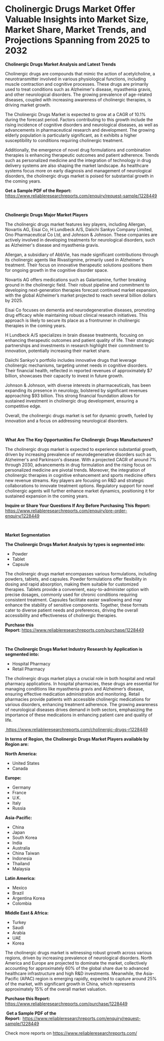 <p><h1>Cholinergic Drugs Market Offer Valuable Insights into Market Size, Market Share, Market Trends, and Projections Spanning from 2025 to 2032</h1></p><p><strong>Cholinergic Drugs Market Analysis and Latest Trends</strong></p>
<p><p>Cholinergic drugs are compounds that mimic the action of acetylcholine, a neurotransmitter involved in various physiological functions, including muscle contraction and cognitive processes. These drugs are primarily used to treat conditions such as Alzheimer's disease, myasthenia gravis, and other neurological disorders. The growing prevalence of age-related diseases, coupled with increasing awareness of cholinergic therapies, is driving market growth.</p><p>The Cholinergic Drugs Market is expected to grow at a CAGR of 10.1% during the forecast period. Factors contributing to this growth include the rising incidence of cognitive disorders and neurological diseases, as well as advancements in pharmaceutical research and development. The growing elderly population is particularly significant, as it exhibits a higher susceptibility to conditions requiring cholinergic treatment.</p><p>Additionally, the emergence of novel drug formulations and combination therapies is enhancing therapeutic outcomes and patient adherence. Trends such as personalized medicine and the integration of technology in drug delivery systems are also shaping the market landscape. As healthcare systems focus more on early diagnosis and management of neurological disorders, the cholinergic drugs market is poised for substantial growth in the coming years.</p></p>
<p><strong>Get a Sample PDF of the Report:&nbsp;</strong> <a href="https://www.reliableresearchreports.com/enquiry/request-sample/1228449?utm_campaign=3213&utm_medium=2&utm_source=Github&utm_content=ia&utm_term=08032025&utm_id=cholinergic-drugs">https://www.reliableresearchreports.com/enquiry/request-sample/1228449</a></p>
<p>&nbsp;</p>
<p><strong>Cholinergic Drugs Major Market Players</strong></p>
<p><p>The cholinergic drugs market features key players, including Allergan, Novartis AG, Eisai Co, H Lundbeck A/S, Daiichi Sankyo Company Limited, Ono Pharmaceutical Co Ltd, and Johnson & Johnson. These companies are actively involved in developing treatments for neurological disorders, such as Alzheimer's disease and myasthenia gravis.</p><p>Allergan, a subsidiary of AbbVie, has made significant contributions through its cholinergic agents like Rivastigmine, primarily used in Alzheimer's treatment. Their focus on innovative therapeutic solutions positions them for ongoing growth in the cognitive disorder space.</p><p>Novartis AG offers medications such as Galantamine, further breaking ground in the cholinergic field. Their robust pipeline and commitment to developing next-generation therapies forecast continued market expansion, with the global Alzheimer’s market projected to reach several billion dollars by 2025.</p><p>Eisai Co focuses on dementia and neurodegenerative diseases, promoting drug efficacy while maintaining robust clinical research initiatives. This approach is likely to secure its place as a frontrunner in cholinergic therapies in the coming years.</p><p>H Lundbeck A/S specializes in brain disease treatments, focusing on enhancing therapeutic outcomes and patient quality of life. Their strategic partnerships and investments in research highlight their commitment to innovation, potentially increasing their market share.</p><p>Daiichi Sankyo's portfolio includes innovative drugs that leverage cholinergic mechanisms, targeting unmet needs in cognitive disorders. Their financial health, reflected in reported revenues of approximately $7 billion, showcases their capacity to invest in future growth.</p><p>Johnson & Johnson, with diverse interests in pharmaceuticals, has been expanding its presence in neurology, bolstered by significant revenues approaching $93 billion. This strong financial foundation allows for sustained investment in cholinergic drug development, ensuring a competitive edge. </p><p>Overall, the cholinergic drugs market is set for dynamic growth, fueled by innovation and a focus on addressing neurological disorders.</p></p>
<p>&nbsp;</p>
<p><strong>What Are The Key Opportunities For Cholinergic Drugs Manufacturers?</strong></p>
<p><p>The cholinergic drugs market is expected to experience substantial growth, driven by increasing prevalence of neurodegenerative disorders such as Alzheimer's and Parkinson's disease. With a projected CAGR of around 7% through 2030, advancements in drug formulation and the rising focus on personalized medicine are pivotal trends. Moreover, the integration of cholinergic therapies in cognitive enhancement and sports medicine offers new revenue streams. Key players are focusing on R&D and strategic collaborations to innovate treatment options. Regulatory support for novel cholinergic agents will further enhance market dynamics, positioning it for sustained expansion in the coming years.</p></p>
<p><strong>Inquire or Share Your Questions If Any Before Purchasing This Report:</strong> <a href="https://www.reliableresearchreports.com/enquiry/pre-order-enquiry/1228449?utm_campaign=3213&utm_medium=2&utm_source=Github&utm_content=ia&utm_term=08032025&utm_id=cholinergic-drugs">https://www.reliableresearchreports.com/enquiry/pre-order-enquiry/1228449</a></p>
<p>&nbsp;</p>
<p><strong>Market Segmentation</strong></p>
<p><strong>The Cholinergic Drugs Market Analysis by types is segmented into:</strong></p>
<p><ul><li>Powder</li><li>Tablet</li><li>Capsule</li></ul></p>
<p><p>The cholinergic drugs market encompasses various formulations, including powders, tablets, and capsules. Powder formulations offer flexibility in dosing and rapid absorption, making them suitable for customized therapies. Tablets provide a convenient, easy-to-administer option with precise dosages, commonly used for chronic conditions requiring consistent treatment. Capsules facilitate easier swallowing and may enhance the stability of sensitive components. Together, these formats cater to diverse patient needs and preferences, driving the overall accessibility and effectiveness of cholinergic therapies.</p></p>
<p><strong>Purchase this Report:&nbsp;</strong><a href="https://www.reliableresearchreports.com/purchase/1228449?utm_campaign=3213&utm_medium=2&utm_source=Github&utm_content=ia&utm_term=08032025&utm_id=cholinergic-drugs">https://www.reliableresearchreports.com/purchase/1228449</a></p>
<p>&nbsp;</p>
<p><strong>The Cholinergic Drugs Market Industry Research by Application is segmented into:</strong></p>
<p><ul><li>Hospital Pharmacy</li><li>Retail Pharmacy</li></ul></p>
<p><p>The cholinergic drugs market plays a crucial role in both hospital and retail pharmacy applications. In hospital pharmacies, these drugs are essential for managing conditions like myasthenia gravis and Alzheimer’s disease, ensuring effective medication administration and monitoring. Retail pharmacies provide patients with accessible cholinergic medications for various disorders, enhancing treatment adherence. The growing awareness of neurological diseases drives demand in both sectors, emphasizing the importance of these medications in enhancing patient care and quality of life.</p></p>
<p><a href="https://www.reliableresearchreports.com/cholinergic-drugs-r1228449?utm_campaign=3213&utm_medium=2&utm_source=Github&utm_content=ia&utm_term=08032025&utm_id=cholinergic-drugs">&nbsp;https://www.reliableresearchreports.com/cholinergic-drugs-r1228449</a></p>
<p><strong>In terms of Region, the Cholinergic Drugs Market Players available by Region are:</strong></p>
<p>
    <p> <strong> North America: </strong>
        <ul>
            <li>United States</li>
            <li>Canada</li>
        </ul>
        </p> 
    <p> <strong> Europe: </strong>
        <ul>
            <li>Germany</li>
            <li>France</li>
            <li>U.K.</li>
            <li>Italy</li>
            <li>Russia</li>
        </ul>
        </p> 
    <p> <strong> Asia-Pacific: </strong>
        <ul>
            <li>China</li>
            <li>Japan</li>
            <li>South Korea</li>
            <li>India</li>
            <li>Australia</li>
            <li>China Taiwan</li>
            <li>Indonesia</li>
            <li>Thailand</li>
            <li>Malaysia</li>
        </ul>
        </p> 
    <p> <strong> Latin America: </strong>
        <ul>
            <li>Mexico</li>
            <li>Brazil</li>
            <li>Argentina Korea</li>
            <li>Colombia</li>
        </ul>
        </p> 
    <p> <strong> Middle East & Africa: </strong>
        <ul>
            <li>Turkey</li>
            <li>Saudi</li>
            <li>Arabia</li>
            <li>UAE</li>
            <li>Korea</li>
        </ul>
    </p>
    </p>
<p><p>The cholinergic drugs market is witnessing robust growth across various regions, driven by increasing prevalence of neurological disorders. North America and Europe are projected to dominate the market, collectively accounting for approximately 60% of the global share due to advanced healthcare infrastructure and high R&D investments. Meanwhile, the Asia-Pacific (APAC) region is emerging rapidly, expected to capture around 25% of the market, with significant growth in China, which represents approximately 15% of the overall market valuation.</p></p>
<p><strong>Purchase this Report: </strong><a href="https://www.reliableresearchreports.com/purchase/1228449?utm_campaign=3213&utm_medium=2&utm_source=Github&utm_content=ia&utm_term=08032025&utm_id=cholinergic-drugs">https://www.reliableresearchreports.com/purchase/1228449</a></p>
<p>&nbsp;<strong>Get a Sample PDF of the Report:&nbsp;&nbsp;</strong><a href="https://www.reliableresearchreports.com/enquiry/request-sample/1228449?utm_campaign=3213&utm_medium=2&utm_source=Github&utm_content=ia&utm_term=08032025&utm_id=cholinergic-drugs">https://www.reliableresearchreports.com/enquiry/request-sample/1228449</a></p>
<p><strong></strong></p>
<p>Check more reports on <a href="https://www.reliableresearchreports.com/?utm_campaign=3213&utm_medium=2&utm_source=Github&utm_content=ia&utm_term=08032025&utm_id=cholinergic-drugs">https://www.reliableresearchreports.com/</a></p>